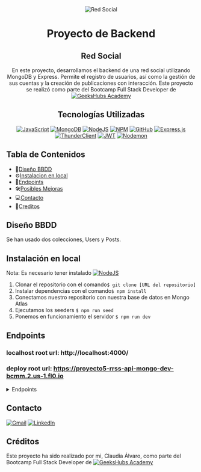 <div align=center>
<image src="./img/redsocial.png" alt="Red Social">

# Proyecto de Backend
## Red Social

 
En este proyecto, desarrollamos el backend de una red social utilizando MongoDB y Express. Permite el registro de usuarios, así como la gestión de sus cuentas y la creación de publicaciones con interacción. Este proyecto se realizó como parte del Bootcamp Full Stack Developer de [![GeeksHubs Academy](https://img.shields.io/badge/GeeksHubs_Academy-%23F40D12?style=for-the-badge&color=%23F40D12)](https://geekshubsacademy.com/)


## Tecnologías Utilizadas

[![JavaScript](https://img.shields.io/badge/JavaScript-323330?style=for-the-badge&logo=javascript&logoColor=F7DF1E)](https://developer.mozilla.org/es/docs/Web/JavaScrip) [![MongoDB](https://img.shields.io/badge/MongoDB-4EA94B?style=for-the-badge&logo=mongodb&logoColor=white)](https://www.mongodb.com/es/) [![NodeJS](https://img.shields.io/badge/node.js-6DA55F?style=for-the-badge&logo=node.js&logoColor=white)](https://nodejs.org/) [![NPM](https://img.shields.io/badge/NPM-%23CB3837.svg?style=for-the-badge&logo=npm&logoColor=white)](https://www.npmjs.com/) [![GitHub](https://img.shields.io/badge/github-%23121011.svg?style=for-the-badge&logo=github&logoColor=white)](https://github.com/) [![Express.js](https://img.shields.io/badge/express.js-%23404d59.svg?style=for-the-badge&logo=express&logoColor=%2361DAFB)](https://expressjs.com/) [![ThunderClient](https://img.shields.io/badge/Thunder_Client-%237A1FA2?style=for-the-badge)](https://www.thunderclient.com/) [![JWT](https://img.shields.io/badge/JWT-black?style=for-the-badge&logo=JSON%20web%20tokens)](https://jwt.io/) [![Nodemon](https://img.shields.io/badge/NODEMON-%23323330.svg?style=for-the-badge&logo=nodemon&logoColor=%BBDEAD)](https://nodemon.io/)
</div>

## Tabla de Contenidos
- 🧾[Diseño BBDD](#diseño-bbdd)
- ⚙️[Instalacion en local](#einstalacion-en-local)
- 🎯[Endpoints](#endpoints)
- 🛠️[Posibles Mejoras](#posibles-mejoras)
- 💻[Contacto](#contacto)
- 🪪[Creditos](#creditos)


## Diseño BBDD
Se han usado dos colecciones, Users y Posts.

## Instalación en local
Nota: Es necesario tener instalado [![NodeJS](https://img.shields.io/badge/node.js-6DA55F?style=for-the-badge&logo=node.js&logoColor=white)](https://nodejs.org/en)

1. Clonar el repositorio con el comando`$ git clone [URL del repositorio]`
2. Instalar dependencias con el comando` $ npm install `
3. Conectamos nuestro repositorio con nuestra base de datos en Mongo Atlas
4. Ejecutamos los seeders `$ npm run seed`
6. Ponemos en funcionamiento el servidor `$ npm run dev`

## Endpoints
### localhost root url: http://localhost:4000/
### deploy root url: https://proyecto5-rrss-api-mongo-dev-bcmm.2.us-1.fl0.io
<details>
<summary> Endpoints </summary>

-AUTH

    -REGISTER

            POST api/auth/register
        body:
            {
                "email": "user@user.com",
                "password": "12345678"
                
            }
    La contraseña debe tener  entre 6 y 10 carácteres
        
    -LOGIN

            POST api/auth/login
        body:
            {
                "email": "user@user.com",
                "password": "12345678"
            }

    Usuarios creados:
        SUPERADMIN:
            email: superadmin@superadmin.com
            password: 12345678
        ADMIN: 
            email: admin@admin.com
            password: 12345678

-USERS

    -GET
             GET api/users

    El usuario tiene que ser super_admin para ver todos los usuarios
            
            
    -GET PROFILE


        GET api/users/profile

    El usuario podrá ver su propio perfil


    - UPDATE PROFILE      
           
        PUT api/users/profile

    El usuario podrá modificar su propio perfil, cambiando los campos que considere necesario (excepto el email y contraseña):
            {
                "firstName":"Claudia",
                "lastName": "Alvaro"
            }
    -GET ALL POSTS BY ID
        GET api/users/posts/{id}
    
    Es necesario introducir el id de un usuario por parámetro para poder ver todos los posts de ese usuario.

-POSTS


    - CREATE POSTS

            POST api/post
        body:
            {
                "content": "Mi primer post"
            }

    - DELETE BY ID

          DELETE api/post/{id}

    El usuario puede borrar un post introduciendo por parámetro el id del post que desea eliminar.


    - UPDATE POST

            PUT api/post/{id}
            body:
            {
                "content": "Mi post acualizado"
            }

    El usuario puede modificar un post introduciendo por parámetro el id del post y por el body pasará el contenido a actualizar.


    - GET MY POSTS

            GET api/post/own

    El usuarío puede obtener todos los posts que ha publicado.

    - GET ALL POSTS

            GET api/post

    El usuario puede obtener todos los posts publicados en la red social.

    - GET POST BY ID

         PUT  api/post/{id}
    
    Recupera un post por su id.

-LIKES


    - AGREGAR Y QUITAR LIKES A UN POST

            PUT api/post/like
        body:
            {
            "postId":"65f597ab7fde331076ddbe54"
            }
    Para dar like o quitarlo, pasaremos por body el id del post.



</details>

## Contacto

[![Gmail](https://img.shields.io/badge/Gmail-D14836?style=for-the-badge&logo=gmail&logoColor=white)](mailto:claudiaalvaro17@gmail.com)       [![LinkedIn](https://img.shields.io/badge/-LinkedIn-%230077B5?style=for-the-badge&logo=linkedin&logoColor=white)](https://www.linkedin.com/in/claudia-%C3%A1lvaro-cano-47860538/)

## Créditos
Este proyecto ha sido realizado por mi, Claudia Álvaro, como parte del Bootcamp Full Stack Developer de [![GeeksHubs Academy](https://img.shields.io/badge/GeeksHubs_Academy-%23F40D12?style=for-the-badge&color=%23F40D12)](https://geekshubsacademy.com/)

